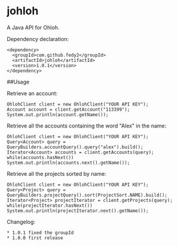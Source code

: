 johloh
======

A Java API for Ohloh.

Dependency declaration:

    <dependency>
      <groupId>com.github.fedy2</groupId>
      <artifactId>johloh</artifactId>
      <version>1.0.1</version>
    </dependency>

##Usage

Retrieve an account:

    OhlohClient client = new OhlohClient("YOUR API KEY");
    Account account = client.getAccount("113399");
    System.out.println(account.getName());


Retrieve all the accounts containing the word "Alex" in the name:

    OhlohClient client = new OhlohClient("YOUR API KEY");
    Query<Account> query = QueryBuilders.accountQuery().query("alex").build();
    Iterator<Account> accounts = client.getAccounts(query);
    while(accounts.hasNext()) System.out.println(accounts.next().getName());
    
    
Retrieve all the projects sorted by name:

    OhlohClient client = new OhlohClient("YOUR API KEY");
    Query<Project> query = QueryBuilders.projectQuery().sort(ProjectSort.NAME).build();
    Iterator<Project> projectIterator = client.getProjects(query);
    while(projectIterator.hasNext()) System.out.println(projectIterator.next().getName());
    
Changelog:

    * 1.0.1 fixed the groupId
    * 1.0.0 first release
